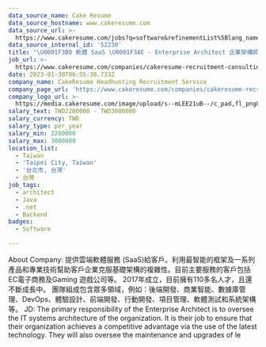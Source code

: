 ```yaml
---
data_source_name: Cake Resume
data_source_hostname: www.cakeresume.com
data_source_url: >-
  https://www.cakeresume.com/jobs?q=software&refinementList%5Blang_name%5D%5B0%5D=English&refinementList%5Bsalary_type%5D=per_year&range%5Bsalary_range%5D%5Bmin%5D=1000000&page=2
data_source_internal_id: '52230'
title: "\U0001F3B0 軟體 SaaS \U0001F3AE - Enterprise Architect 企業架構師 - TL"
job_url: >-
  https://www.cakeresume.com/companies/cakeresume-recruitment-consulting/jobs/7570c4
date: 2023-01-30T06:55:38.733Z
company_name: CakeResume Headhunting Recruitment Service
company_page_url: 'https://www.cakeresume.com/companies/cakeresume-recruitment-consulting'
company_logo_url: >-
  https://media.cakeresume.com/image/upload/s--mLEE21uB--/c_pad,fl_png8,h_200,w_200/v1620881212/vdbipassrdfr8omwzeq6.png
salary_text: TWD2200000 - TWD3000000
salary_currency: TWD
salary_type: per_year
salary_min: 2200000
salary_max: 3000000
location_list:
  - Taiwan
  - 'Taipei City, Taiwan'
  - '台北市, 台灣'
  - 台灣
job_tags:
  - architect
  - Java
  - .net
  - Backend
badges:
  - Software

---
```


About Company: 提供雲端軟體服務 (SaaS)給客戶。利用最智能的框架及一系列產品和專業技術幫助客戶企業克服基礎架構的複雜性。目前主要服務的客戶包括EC電子商務及Gaming 遊戲公司等。 2017年成立，目前擁有110多名人才，且還不斷成長中。 團隊組成包含眾多領域，例如：後端開發、商業智能、數據庫管理、DevOps、體驗設計、前端開發、行動開發、項目管理、軟體測試和系統架構等。 JD: The primary responsibility of the Enterprise Architect is to oversee the IT systems architecture of the organization. It is their job to ensure that their organization achieves a competitive advantage via the use of the latest technology. They will also oversee the maintenance and upgrades of le